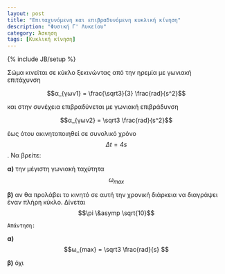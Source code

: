 ```yaml
---
layout: post
title: "Eπιταχυνόμενη και επιβραδυνόμενη κυκλική κίνηση"
description: "Φυσική Γ' Λυκείου"
category: Άσκηση
tags: [Κυκλική κίνηση]
---
```

{% include JB/setup %}



Σώμα κινείται σε κύκλο ξεκινώντας από την ηρεμία με γωνιακή επιτάχυνση 


$$α_{γων1} = \frac{\sqrt3}{3} \frac{rad}{s^2}$$ 


και στην συνέχεια επιβραδύνεται με γωνιακή επιβράδυνση 


$$α_{γων2} = \sqrt3 \frac{rad}{s^2}$$


έως ότου ακινητοποιηθεί σε συνολικό χρόνο $$Δt = 4s$$. Να βρείτε:

**α)** την μέγιστη γωνιακή ταχύτητα $$ω_{max}$$

**β)** αν θα προλάβει το κινητό σε αυτή την χρονική διάρκεια να διαγράψει έναν πλήρη κύκλο. Δίνεται $$\pi \&asymp \sqrt{10}$$


`Απάντηση:`

**α)** $$ω_{max} = \sqrt3 \frac{rad}{s} $$

**β)** όχι